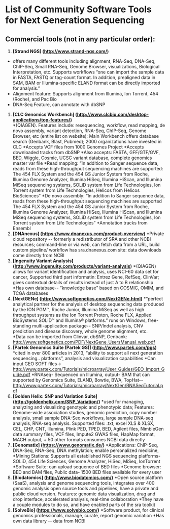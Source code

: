 # List of Community Software Tools for Next Generation Sequencing
## Commercial tools (not in any particular order):
1. **[Strand NGS] (http://www.strand-ngs.com/)**<br>
  * offers many different tools including alignment, RNA-Seq, DNA-Seq, ChIP-Seq, Small RNA-Seq, Genome Browser, visualizations, Biological Interpretation, etc. Supports workflows
“one can import the sample data in FASTA, FASTQ or tag-count format. In addition, prealigned data in SAM, BAM or Illumina-specific ELAND format can be directly imported for analysis.” <br>
  * Alignment feature: Supports alignment from Illumina, Ion Torrent, 454 (Roche), and Pac Bio
  * DNA-Seq Feature, can annotate with dbSNP
1. **[CLC Genomics Workbench] (http://www.clcbio.com/desktop-applications/top-features/)**<br>
  *(QIAGEN). Features include: resequencing, workflow, read mapping, de novo assembly, variant detection, RNA-Seq, ChIP-Seq, Genome Browser, etc (entire list on website); Main Workbench offers database search (Genbank, Blast, Pubmed); 2000 organizations have invested in CLC
  *Accepts VCF files from 1000 Genomes Project
  *Accepts downloaded tracks from dbSNP
  *Also accepts: FASTA, GFF/GTF/GVF, BED, Wiggle, Cosmic, UCSC variant database, complete genomics master var file
  *Read mapping: “In addition to Sanger sequence data, reads from these high-throughput sequencing machines are supported: The 454 FLX System and the 454 GS Junior System from Roche, Illumina Genome Analyzer, Illumina HiSeq, Illumina HiScan, and Illumina MiSeq sequencing systems, SOLiD system from Life Technologies, Ion Torrent system from Life Technologies, Helicos from Helicos BioSciences”
  *De novo assembly: “In addition to Sanger sequence data, reads from these high-throughput sequencing machines are supported The 454 FLX System and the 454 GS Junior System from Roche, Illumina Genome Analyzer, Illumina HiSeq, Illumina HiScan, and Illumina MiSeq sequencing systems, SOLiD system from Life Technologies, Ion Torrent system from Life Technologies”
  *Annotation tracks from Ensembl
1. **[DNAnexus] (https://www.dnanexus.com/product-overview)**
  *Private cloud repository -- formerly a redistributor of SRA and other NCBI resources; command-line or via web, can fetch data from a URL,  build custom pipeline/ workflow
has sra.dnanexus.com site: data downloads come directly from NCBI
1. **[Ingenuity Variant Analysis] (http://www.ingenuity.com/products/variant-analysis)**
  *(QIAGEN) allows for variant identification and analysis, uses NCI-60 data set for cancer, Supported third part informatin: Entrez Gene, RefSeq, ClinVar; gives contextual details of results instead of just A to B relationship
  *Has own database-- “knowledge base” based on COSMIC, OMIM, and TCGA databases
1. **[NextGENe] (http://www.softgenetics.com/NextGENe.html)**
  *“perfect analytical partner for the analysis of desktop sequencing data produced by the ION PGM™, Roche Junior, Illumina MiSeq as well as high throughput systems as the Ion Torrent Proton, Roche FLX, Applied BioSystems SOLiD™ and Illumina® platforms.” runs on Windows, free-standing multi-application package-- SNP/Indel analysis, CNV prediction and disease discovery, whole genome alignment, etc.  
  *Data can be imported from Clinvar, dbSNP, Genbank: http://www.softgenetics.com/PDF/NextGene_UsersManual_web.pdf
1. **[Partek Genomics Suite (Partek GS)] (http://www.partek.com/pgs)**
  *cited in over 800 articles in 2013, “ability to support all next generation sequencing.. platforms”, analysis and visualization capabilities
  *Can input GEO SOFT files→ http://www.partek.com/Tutorials/microarray/User_Guides/GEO_Import_Guide.pdf
  *RNAseq- Sequenced on Illumina, output- BAM that can supported by Genomics Suite, ELAND, Bowtie, BWA, TopHat-- http://www.partek.com/Tutorials/microarray/NextGen/RNASeqTutorial.pdf
1. **[Golden Helix: SNP and Variation Suite] (http://goldenhelix.com/SNP_Variation/)**
  *used for managing, analyzing and visualizing genotypic and phenotypic data; Features: Genome-wide association studies, genomic prediction, copy number analysis, small sample DNA-Seq workflows, large sample DNA-seq analysis, RNA-seq analysis.
Supported files: .txt, excel XLS & XLSX, CEL, CHP, CNT, Illumina, Plink PED, TPED, BED, Agilent files, NimbleGen data summary files, VCF files, Impute2 GWAS files, HapMap format, MACH output, + 50 other formats
consumes NCBI data directly
1. **[Genomatix] (https://www.genomatix.de/)**
  *Applications: ChIP-Seq, DNA-Seq, RNA-Seq, DNA methylation; enable personalized medicine,
  *Mining Stations: Supports all established NGS sequencing platforms- SOLiD, 454 Life Sciences, Genome Analyzer, HiSeq, MiSeq, IonTorrent
  *Software Suite: can upload sequence of BED files
  *Genome browser: BED and BAM files, Public data- 1500 BED files available for every user
1. **[Biodatomics] (http://www.biodatomics.com/)**
  *Open source platform (SaaS), analysis and genome sequencing tools, integrates over 400 genomic analysis open source tools and pipelines, have a private and public cloud version. Features: genomic data visualization, drag and drop interface, accelerated analysis, real-time collaboration
  *They have a couple modules to do so, and have enabled parts of the sra toolkit
1. **[SolveBio] (https://www.solvebio.com/)**
  *Software product, for clinical genomics professionals, manage, curate, report genomic variation
  *Has own data library -- data from NCBI

